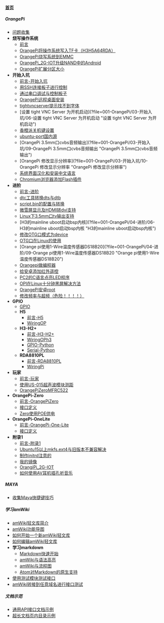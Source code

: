 
#### [首页](?file=首页 "返回首页")

##### OrangePi
- [问题收集](?file=001-OrangePi/01-问题收集 "问题收集")
- **烧写操作系统**
    - [前言](?file=001-OrangePi/02-烧写操作系统/01-前言 "前言")
    - [OrangePi将操作系统写入TF卡（H3H5A64RDA）](?file=001-OrangePi/02-烧写操作系统/02-OrangePi将操作系统写入TF卡（H3H5A64RDA） "OrangePi将操作系统写入TF卡（H3H5A64RDA）")
    - [OrangePi烧写系统到EMMC](?file=001-OrangePi/02-烧写操作系统/03-OrangePi烧写系统到EMMC "OrangePi烧写系统到EMMC")
    - [OrangePi_2G-IOT升级NAND中的Android](?file=001-OrangePi/02-烧写操作系统/04-OrangePi_2G-IOT升级NAND中的Android "OrangePi_2G-IOT升级NAND中的Android")
    - [OrangePi扩展分区大小](?file=001-OrangePi/02-烧写操作系统/05-OrangePi扩展分区大小 "OrangePi扩展分区大小")
- **开始入坑**
    - [前言-开始入坑](?file=001-OrangePi/03-开始入坑/01-前言-开始入坑 "前言-开始入坑")
    - [用SSH连接板子进行控制](?file=001-OrangePi/03-开始入坑/02-用SSH连接板子进行控制 "用SSH连接板子进行控制")
    - [通过串口调试与控制板子](?file=001-OrangePi/03-开始入坑/03-通过串口调试与控制板子 "通过串口调试与控制板子")
    - [OrangePi远程桌面安装](?file=001-OrangePi/03-开始入坑/04-OrangePi远程桌面安装 "OrangePi远程桌面安装")
    - [tightvncserver提示找不到字体](?file=001-OrangePi/03-开始入坑/05-tightvncserver提示找不到字体 "tightvncserver提示找不到字体")
    - [设置 tight VNC Server 为开机启动](?file=001-OrangePi/03-开始入坑/06-设置 tight VNC Server 为开机启动 "设置 tight VNC Server 为开机启动")
    - [香橙派关机键设置](?file=001-OrangePi/03-开始入坑/07-香橙派关机键设置 "香橙派关机键设置")
    - [ubuntu-port国内源](?file=001-OrangePi/03-开始入坑/08-ubuntu-port国内源 "ubuntu-port国内源")
    - [OrangePi 3.5mm口cvbs音频输出](?file=001-OrangePi/03-开始入坑/09-OrangePi 3.5mm口cvbs音频输出 "OrangePi 3.5mm口cvbs音频输出")
    - [OrangePi 修改显示分辨率](?file=001-OrangePi/03-开始入坑/10-OrangePi 修改显示分辨率 "OrangePi 修改显示分辨率")
    - [系统界面汉化和安装中文语言](?file=001-OrangePi/03-开始入坑/11-系统界面汉化和安装中文语言 "系统界面汉化和安装中文语言")
    - [Chromium浏览器添加Flash插件](?file=001-OrangePi/03-开始入坑/12-Chromium浏览器添加Flash插件 "Chromium浏览器添加Flash插件")
- **进阶**
    - [前言-进阶](?file=001-OrangePi/04-进阶/01-前言-进阶 "前言-进阶")
    - [dtc工具转换dts与dtb](?file=001-OrangePi/04-进阶/02-dtc工具转换dts与dtb "dtc工具转换dts与dtb")
    - [script.bin的配置与转换](?file=001-OrangePi/04-进阶/03-script.bin的配置与转换 "script.bin的配置与转换")
    - [微雪屏显示及HDMI转dvi支持](?file=001-OrangePi/04-进阶/04-微雪屏显示及HDMI转dvi支持 "微雪屏显示及HDMI转dvi支持")
    - [Linux下3.5mm口tv输出支持](?file=001-OrangePi/04-进阶/05-Linux下3.5mm口tv输出支持 "Linux下3.5mm口tv输出支持")
    - [H3的mainline uboot启动bsp内核](?file=001-OrangePi/04-进阶/06-H3的mainline uboot启动bsp内核 "H3的mainline uboot启动bsp内核")
    - [修改OTG口模式为device](?file=001-OrangePi/04-进阶/07-修改OTG口模式为device "修改OTG口模式为device")
    - [OTG口在Linux的使用](?file=001-OrangePi/04-进阶/08-OTG口在Linux的使用 "OTG口在Linux的使用")
    - [Orange pi使用1-Wire温度传感器DS18B20](?file=001-OrangePi/04-进阶/09-Orange pi使用1-Wire温度传感器DS18B20 "Orange pi使用1-Wire温度传感器DS18B20")
    - [Orangepi做编程器](?file=001-OrangePi/04-进阶/10-Orangepi做编程器 "Orangepi做编程器")
    - [给安卓添加红外遥控](?file=001-OrangePi/04-进阶/11-给安卓添加红外遥控 "给安卓添加红外遥控")
    - [PC2的C语言点亮LED程序](?file=001-OrangePi/04-进阶/12-PC2的C语言点亮LED程序 "PC2的C语言点亮LED程序")
    - [OPI在Linux十分钟黑屏解决方法](?file=001-OrangePi/04-进阶/13-OPI在Linux十分钟黑屏解决方法 "OPI在Linux十分钟黑屏解决方法")
    - [OrangePi安卓root](?file=001-OrangePi/04-进阶/14-OrangePi安卓root "OrangePi安卓root")
    - [修改频率与超频（危险！！！！）](?file=001-OrangePi/04-进阶/15-修改频率与超频（危险！！！！） "修改频率与超频（危险！！！！）")
- **GPIO**
    - [GPIO](?file=001-OrangePi/05-GPIO/01-GPIO "GPIO")
    - **H5**
        - [前言-H5](?file=001-OrangePi/05-GPIO/02-H5/01-前言-H5 "前言-H5")
        - [WiringOP](?file=001-OrangePi/05-GPIO/02-H5/02-WiringOP "WiringOP")
    - **H3-H2+**
        - [前言-H3-H2+](?file=001-OrangePi/05-GPIO/03-H3-H2+/01-前言-H3-H2+ "前言-H3-H2+")
        - [WiringOPh3](?file=001-OrangePi/05-GPIO/03-H3-H2+/02-WiringOPh3 "WiringOPh3")
        - [GPIO-Python](?file=001-OrangePi/05-GPIO/03-H3-H2+/03-GPIO-Python "GPIO-Python")
        - [Serial-Python](?file=001-OrangePi/05-GPIO/03-H3-H2+/04-Serial-Python "Serial-Python")
    - **RDA8810PL**
        - [前言-RDA8810PL](?file=001-OrangePi/05-GPIO/04-RDA8810PL/01-前言-RDA8810PL "前言-RDA8810PL")
        - [WiringPi](?file=001-OrangePi/05-GPIO/04-RDA8810PL/02-WiringPi "WiringPi")
- **玩家**
    - [前言-玩家](?file=001-OrangePi/06-玩家/01-前言-玩家 "前言-玩家")
    - [使用US-015超声波模块测距](?file=001-OrangePi/06-玩家/02-使用US-015超声波模块测距 "使用US-015超声波模块测距")
    - [OrangePiZeroMFRC522](?file=001-OrangePi/06-玩家/03-OrangePiZeroMFRC522 "OrangePiZeroMFRC522")
- **OrangePi-Zero**
    - [前言-OrangePiZero](?file=001-OrangePi/07-OrangePi-Zero/01-前言-OrangePiZero "前言-OrangePiZero")
    - [接口定义](?file=001-OrangePi/07-OrangePi-Zero/02-接口定义 "接口定义")
    - [Zero使用POE供电](?file=001-OrangePi/07-OrangePi-Zero/03-Zero使用POE供电 "Zero使用POE供电")
- **OrangePi-OneLite**
    - [前言-OrangePi-One-Lite](?file=001-OrangePi/08-OrangePi-OneLite/01-前言-OrangePi-One-Lite "前言-OrangePi-One-Lite")
    - [接口定义](?file=001-OrangePi/08-OrangePi-OneLite/02-接口定义 "接口定义")
- **附录1**
    - [前言-附录1](?file=001-OrangePi/09-附录1/01-前言-附录1 "前言-附录1")
    - [Ubuntu15以上mkfs.ext4与旧版本不兼容解决](?file=001-OrangePi/09-附录1/02-Ubuntu15以上mkfs.ext4与旧版本不兼容解决 "Ubuntu15以上mkfs.ext4与旧版本不兼容解决")
    - [制作initrd注意的](?file=001-OrangePi/09-附录1/03-制作initrd注意的 "制作initrd注意的")
    - [我的镜像](?file=001-OrangePi/09-附录1/04-我的镜像 "我的镜像")
    - [OrangiPi_2G-IOT](?file=001-OrangePi/09-附录1/05-OrangiPi_2G-IOT "OrangiPi_2G-IOT")
    - [如何使用AV耳机插孔听音乐](?file=001-OrangePi/09-附录1/06-如何使用AV耳机插孔听音乐 "如何使用AV耳机插孔听音乐")

##### MAYA
- [收集Maya快捷键技巧](?file=002-MAYA/01-收集Maya快捷键技巧 "收集Maya快捷键技巧")

##### 学习amWiki
- [amWiki轻文库简介](?file=003-学习amWiki/01-amWiki轻文库简介 "amWiki轻文库简介")
- [amWiki功能导图](?file=003-学习amWiki/02-amWiki功能导图 "amWiki功能导图")
- [如何开始一个新amWiki轻文库](?file=003-学习amWiki/03-如何开始一个新amWiki轻文库 "如何开始一个新amWiki轻文库")
- [如何编辑amWiki轻文库](?file=003-学习amWiki/04-如何编辑amWiki轻文库 "如何编辑amWiki轻文库")
- **学习markdown**
    - [Markdown快速开始](?file=003-学习amWiki/05-学习markdown/01-Markdown快速开始 "Markdown快速开始")
    - [amWiki与语法高亮](?file=003-学习amWiki/05-学习markdown/02-amWiki与语法高亮 "amWiki与语法高亮")
    - [amWiki与流程图](?file=003-学习amWiki/05-学习markdown/03-amWiki与流程图 "amWiki与流程图")
    - [Atom对Markdown的原生支持](?file=003-学习amWiki/05-学习markdown/05-Atom对Markdown的原生支持 "Atom对Markdown的原生支持")
- [使用测试模块测试接口](?file=003-学习amWiki/06-使用测试模块测试接口 "使用测试模块测试接口")
- [amWiki转接到任意域名进行接口测试](?file=003-学习amWiki/07-amWiki转接到任意域名进行接口测试 "amWiki转接到任意域名进行接口测试")

##### 文档示范
- [通用API接口文档示例](?file=004-文档示范/001-通用API接口文档示例 "通用API接口文档示例")
- [超长文档页内目录示例](?file=004-文档示范/002-超长文档页内目录示例 "超长文档页内目录示例")
